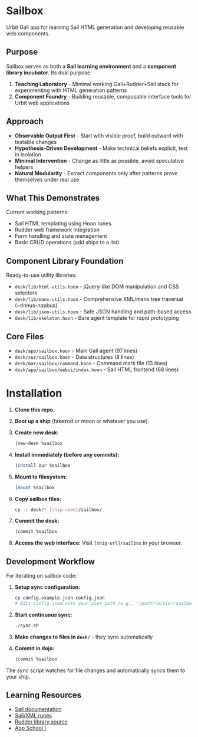 # Sailbox

Urbit Gall app for learning Sail HTML generation and developing reusable web components.

## Purpose

Sailbox serves as both a **Sail learning environment** and a **component library incubator**. Its dual purpose:

1. **Teaching Laboratory** - Minimal working Gall+Rudder+Sail stack for experimenting with HTML generation patterns
2. **Component Foundry** - Building reusable, composable interface tools for Urbit web applications

## Approach

- **Observable Output First** - Start with visible proof, build outward with testable changes
- **Hypothesis-Driven Development** - Make technical beliefs explicit, test in isolation
- **Minimal Intervention** - Change as little as possible, avoid speculative helpers
- **Natural Modularity** - Extract components only after patterns prove themselves under real use

## What This Demonstrates

Current working patterns:
- Sail HTML templating using Hoon runes
- Rudder web framework integration
- Form handling and state management
- Basic CRUD operations (add ships to a list)

## Component Library Foundation

Ready-to-use utility libraries:
- `desk/lib/html-utils.hoon` - jQuery-like DOM manipulation and CSS selectors
- `desk/lib/manx-utils.hoon` - Comprehensive XML/manx tree traversal (~tinnus-napbus)
- `desk/lib/json-utils.hoon` - Safe JSON handling and path-based access
- `desk/lib/skeleton.hoon` - Bare agent template for rapid prototyping

## Core Files

- `desk/app/sailbox.hoon` - Main Gall agent (97 lines)
- `desk/sur/sailbox.hoon` - Data structures (8 lines)
- `desk/mar/sailbox/command.hoon` - Command mark file (13 lines)
- `desk/app/sailbox/webui/index.hoon` - Sail HTML frontend (68 lines)

# Installation

1. **Clone this repo.**

2. **Boot up a ship** (fakezod or moon or whatever you use).

3. **Create new desk:**
   ```bash
   |new-desk %sailbox
   ```

4. **Install immediately (before any commits):**
   ```bash
   |install our %sailbox
   ```

5. **Mount to filesystem:**
   ```bash
   |mount %sailbox
   ```

6. **Copy sailbox files:**
   ```bash
   cp -r desk/* [ship-name]/sailbox/
   ```

7. **Commit the desk:**
   ```bash
   |commit %sailbox
   ```

8. **Access the web interface:** Visit `[ship-url]/sailbox` in your browser.

## Development Workflow

For iterating on sailbox code:

1. **Setup sync configuration:**
   ```bash
   cp config.example.json config.json
   # Edit config.json with your pier path (e.g., "/path/to/pier/sailbox/")
   ```

2. **Start continuous sync:**
   ```bash
   ./sync.sh
   ```

3. **Make changes to files in `desk/`** - they sync automatically

4. **Commit in dojo:**
   ```bash
   |commit %sailbox
   ```

The sync script watches for file changes and automatically syncs them to your ship.

## Learning Resources

- [Sail documentation](https://developers.urbit.org/guides/additional/sail)
- [Sail/XML runes](https://developers.urbit.org/reference/hoon/rune/mic)
- [Rudder library source](https://github.com/Fang-/suite/blob/11b505ef78a65512ed6ccc7ff77551188499d5b7/lib/rudder.hoon)
- [App School I](https://developers.urbit.org/guides/core/app-school)

